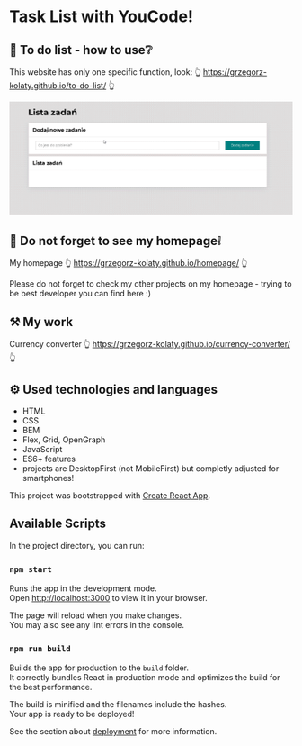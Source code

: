 # Task List with YouCode!

## 💪 To do list - how to use❔
This website has only one specific function, look:
👆 https://grzegorz-kolaty.github.io/to-do-list/ 👆

<img src="public/images/how_to_use.gif" alt="howToUse" width="600"/>

## 🧑 Do not forget to see my homepage❕
My homepage 👆 https://grzegorz-kolaty.github.io/homepage/ 👆

Please do not forget to check my other projects on my homepage - trying to be best developer you can find here :)

## ⚒ My work

Currency converter  👆 https://grzegorz-kolaty.github.io/currency-converter/ 👆

## ⚙ Used technologies and languages
- HTML
- CSS
- BEM
- Flex, Grid, OpenGraph
- JavaScript
- ES6+ features
- projects are DesktopFirst (not MobileFirst) but completly adjusted for smartphones!

This project was bootstrapped with [Create React App](https://github.com/facebook/create-react-app).

## Available Scripts

In the project directory, you can run:

### `npm start`

Runs the app in the development mode.\
Open [http://localhost:3000](http://localhost:3000) to view it in your browser.

The page will reload when you make changes.\
You may also see any lint errors in the console.

### `npm run build`

Builds the app for production to the `build` folder.\
It correctly bundles React in production mode and optimizes the build for the best performance.

The build is minified and the filenames include the hashes.\
Your app is ready to be deployed!

See the section about [deployment](https://facebook.github.io/create-react-app/docs/deployment) for more information.
